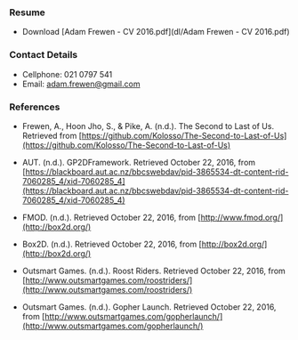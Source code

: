 
### Resume
* Download [Adam Frewen - CV 2016.pdf](dl/Adam Frewen - CV 2016.pdf)

### Contact Details
* Cellphone: 021 0797 541
* Email: adam.frewen@gmail.com

### References

* Frewen, A., Hoon Jho, S., & Pike, A. (n.d.). The Second to Last of Us. Retrieved from [https://github.com/Kolosso/The-Second-to-Last-of-Us](https://github.com/Kolosso/The-Second-to-Last-of-Us)

* AUT. (n.d.). GP2DFramework. Retrieved October 22, 2016, from [https://blackboard.aut.ac.nz/bbcswebdav/pid-3865534-dt-content-rid-7060285_4/xid-7060285_4](https://blackboard.aut.ac.nz/bbcswebdav/pid-3865534-dt-content-rid-7060285_4/xid-7060285_4)

* FMOD. (n.d.). Retrieved October 22, 2016, from [http://www.fmod.org/](http://box2d.org/)

* Box2D. (n.d.). Retrieved October 22, 2016, from [http://box2d.org/](http://box2d.org/)

* Outsmart Games. (n.d.). Roost Riders. Retrieved October 22, 2016, from [http://www.outsmartgames.com/roostriders/](http://www.outsmartgames.com/roostriders/)

* Outsmart Games. (n.d.). Gopher Launch. Retrieved October 22, 2016, from [http://www.outsmartgames.com/gopherlaunch/](http://www.outsmartgames.com/gopherlaunch/)